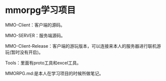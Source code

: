 # mmorpg学习项目



MMO-Client：客户端的源码。

MMO-SERVER：服务端源码。

MMO-Client-Release：客户端的游玩版本，可以连接来本人的服务器进行联机游玩(暂时没有开启)。

Tools：里面有proto工具和excel工具。

MMORPG.md:是本人在学习项目的时候所做笔记。